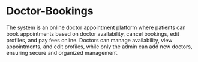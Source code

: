 # Doctor-Bookings
The system is an online doctor appointment platform where patients can book appointments based on doctor availability, cancel bookings, edit profiles, and pay fees online. Doctors can manage availability, view appointments, and edit profiles, while only the admin can add new doctors, ensuring secure and organized management.
